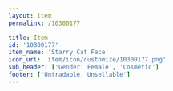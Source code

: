 ```yaml
---
layout: item
permalink: /10300177

title: Item
id: '10300177'
item_name: 'Starry Cat Face'
icon_url: 'item/icon/customize/10300177.png'
sub_header: ['Gender: Female', 'Cosmetic']
footer: ['Untradable, Unsellable']
---
```

